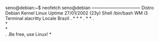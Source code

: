 seno@debian:~$ neofetch
 seno@debian
 ———————————
 Distro Debian
Kernel Linux 
Uptime 27/01/2002 (23y)
 Shell /bin/bash
WM i3
 Terminal alacritty
 Locale Brazil
      .  *   *   *   .  *   *    .   
	*		
	*                   
	.	.Be free, use Linux!
	*
					

